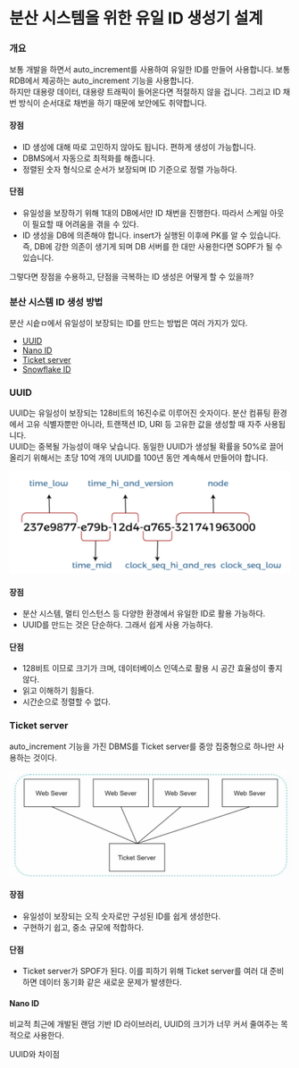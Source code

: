 # 분산 시스템을 위한 유일 ID 생성기 설계

### 개요
보통 개발을 하면서 auto_increment를 사용하여 유일한 ID를 만들어 사용합니다. 보통 RDB에서 제공하는 auto_increment 기능을 사용합니다.  
하지만 대용량 데이터, 대용량 트래픽이 들어온다면 적절하지 않을 겁니다. 그리고 ID 채번 방식이 순서대로 채번을 하기 때문에 보안에도 취약합니다.

#### 장점
- ID 생성에 대해 따로 고민하지 않아도 됩니다. 편하게 생성이 가능합니다.
- DBMS에서 자동으로 최적화를 해줍니다.
- 정렬된 숫자 형식으로 순서가 보장되며 ID 기준으로 정렬 가능하다.

#### 단점
- 유일성을 보장하기 위해 1대의 DB에서만 ID 채번을 진행한다. 따라서 스케일 아웃이 필요할 때 어려움을 겪을 수 있다.
- ID 생성을 DB에 의존해야 합니다. insert가 실행된 이후에 PK를 알 수 있습니다. 즉, DB에 강한 의존이 생기게 되며 DB 서버를 한 대만 사용한다면 SOPF가 될 수 있습니다.

그렇다면 장점을 수용하고, 단점을 극복하는 ID 생성은 어떻게 할 수 있을까?

### 분산 시스템 ID 생성 방법

분산 시슽ㅁ에서 유일성이 보장되는 ID를 만드는 방법은 여러 가지가 있다.

- <a href='https://en.wikipedia.org/wiki/Universally_unique_identifier' target='_blank' >UUID</a>
- <a href='https://github.com/ai/nanoid' target='_blank' >Nano ID</a>
- <a href='https://code.flickr.net/2010/02/08/ticket-servers-distributed-unique-primary-keys-on-the-cheap/' target='_blank' >Ticket server</a>
- <a href='https://github.com/twitter-archive/snowflake/tree/snowflake-2010' target='_blank' >Snowflake ID</a>

### UUID
UUID는 유일성이 보장되는 128비트의 16진수로 이루어진 숫자이다. 분산 컴퓨팅 환경에서 고유 식별자뿐만 아니라, 트랜잭션 ID, URI 등 고유한 값을 생성할 때 자주 사용됩니다.  
UUID는 중복될 가능성이 매우 낮습니다. 동일한 UUID가 생성될 확률을 50%로 끌어올리기 위해서는 초당 10억 개의 UUID를 100년 동안 계속해서 만들어야 합니다.

![snowflake_uuid.png](img/snowflake_uuid.png)

#### 장점
- 분산 시스템, 멀티 인스턴스 등 다양한 환경에서 유일한 ID로 활용 가능하다.
- UUID를 만드는 것은 단순하다. 그래서 쉽게 사용 가능하다.

#### 단점
- 128비트 이므로 크기가 크며, 데이터베이스 인덱스로 활용 시 공간 효율성이 좋지 않다.
- 읽고 이해하기 힘들다.
- 시간순으로 정렬할 수 없다.

### Ticket server
auto_increment 기능을 가진 DBMS를 Ticket server를 중앙 집중형으로 하나만 사용하는 것이다.

![snowflake_ticket_server.png](img/snowflake_ticket_server.png)

#### 장점
- 유일성이 보장되는 오직 숫자로만 구성된 ID를 쉽게 생성한다.
- 구현하기 쉽고, 중소 규모에 적합하다.
#### 단점
- Ticket server가 SPOF가 된다. 이를 피하기 위해 Ticket server를 여러 대 준비하면 데이터 동기화 같은 새로운 문제가 발생한다.

#### Nano ID
비교적 최근에 개발된 랜덤 기반 ID 라이브러리, UUID의 크기가 너무 커서 줄여주는 목적으로 사용한다.

UUID와 차이점

